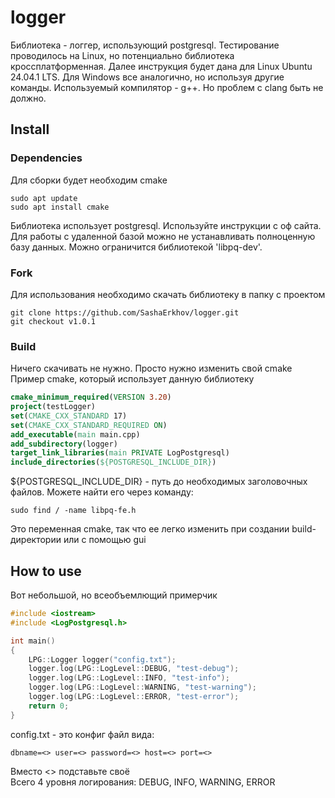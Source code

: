 # logger
Библиотека - логгер, использующий postgresql. Тестирование проводилось на Linux, но потенциально библиотека кроссплатформенная. Далее инструкция будет дана для Linux Ubuntu 24.04.1 LTS. Для Windows все аналогично, но используя другие команды. Используемый компилятор - g++. Но проблем с clang быть не должно.  
## Install
### Dependencies
Для сборки будет необходим cmake
```shell
sudo apt update
sudo apt install cmake
```
Библиотека использует postgresql. Используйте инструкции с оф сайта. Для работы с удаленной базой можно не устанавливать полноценную базу данных. Можно ограничится библиотекой 'libpq-dev'.
### Fork
Для использования необходимо скачать библиотеку в папку с проектом
```shell
git clone https://github.com/SashaErkhov/logger.git
git checkout v1.0.1
```
### Build
Ничего скачивать не нужно. Просто нужно изменить свой cmake
Пример cmake, который использует данную библиотеку
```cmake
cmake_minimum_required(VERSION 3.20)
project(testLogger)
set(CMAKE_CXX_STANDARD 17)
set(CMAKE_CXX_STANDARD_REQUIRED ON)
add_executable(main main.cpp)
add_subdirectory(logger)
target_link_libraries(main PRIVATE LogPostgresql)
include_directories(${POSTGRESQL_INCLUDE_DIR})
```
${POSTGRESQL_INCLUDE_DIR} - путь до необходимых заголовочных файлов. Можете найти его через команду:
```shell
sudo find / -name libpq-fe.h
```
Это переменная cmake, так что ее легко изменить при создании build-директории или с помощью gui
## How to use
Вот небольшой, но всеобъемлющий примерчик
```c++
#include <iostream>
#include <LogPostgresql.h>

int main()
{
    LPG::Logger logger("config.txt");
    logger.log(LPG::LogLevel::DEBUG, "test-debug");
    logger.log(LPG::LogLevel::INFO, "test-info");
    logger.log(LPG::LogLevel::WARNING, "test-warning");
    logger.log(LPG::LogLevel::ERROR, "test-error");
    return 0;
}
```
config.txt - это конфиг файл вида:
```text
dbname=<> user=<> password=<> host=<> port=<>
```
Вместо <> подставьте своё  
Всего 4 уровня логирования: DEBUG, INFO, WARNING, ERROR